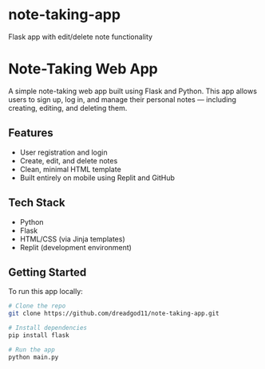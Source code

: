 # note-taking-app
Flask app with edit/delete note functionality
# Note-Taking Web App

A simple note-taking web app built using Flask and Python. This app allows users to sign up, log in, and manage their personal notes — including creating, editing, and deleting them.

## Features

- User registration and login
- Create, edit, and delete notes
- Clean, minimal HTML template
- Built entirely on mobile using Replit and GitHub

## Tech Stack

- Python
- Flask
- HTML/CSS (via Jinja templates)
- Replit (development environment)

## Getting Started

To run this app locally:

```bash
# Clone the repo
git clone https://github.com/dreadgod11/note-taking-app.git

# Install dependencies
pip install flask

# Run the app
python main.py
